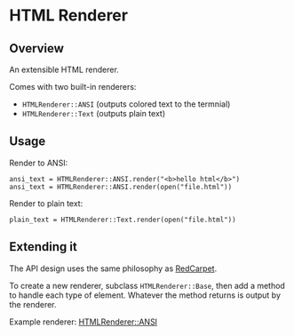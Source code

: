 # HTML Renderer

## Overview

An extensible HTML renderer.

Comes with two built-in renderers:
* `HTMLRenderer::ANSI` (outputs colored text to the termnial)
* `HTMLRenderer::Text` (outputs plain text)

## Usage

Render to ANSI:
```
ansi_text = HTMLRenderer::ANSI.render("<b>hello html</b>")
ansi_text = HTMLRenderer::ANSI.render(open("file.html"))
```

Render to plain text:
```
plain_text = HTMLRenderer::Text.render(open("file.html"))
```

## Extending it

The API design uses the same philosophy as [RedCarpet](https://github.com/vmg/redcarpet).

To create a new renderer, subclass `HTMLRenderer::Base`, then add a method to handle each type of element. Whatever the method returns is output by the renderer.

Example renderer: [HTMLRenderer::ANSI](https://github.com/epitron/html-renderer/blob/master/lib/html-renderer/ansi.rb)

